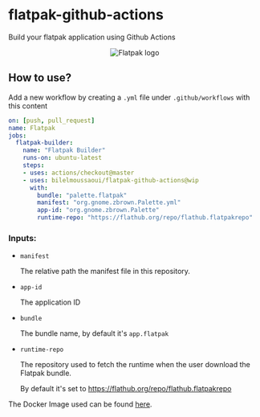 # flatpak-github-actions
Build your flatpak application using Github Actions

<p align="center">
  <img src="https://user-images.githubusercontent.com/15098724/55282117-f8253380-52fa-11e9-95a3-ccae83b23034.png" alt="Flatpak logo" />
</p>

## How to use?  

Add a new workflow by creating a `.yml` file under `.github/workflows` with this content

```yaml
on: [push, pull_request]
name: Flatpak
jobs:
  flatpak-builder:
    name: "Flatpak Builder"
    runs-on: ubuntu-latest
    steps:
    - uses: actions/checkout@master
    - uses: bilelmoussaoui/flatpak-github-actions@wip
      with:
        bundle: "palette.flatpak"
        manifest: "org.gnome.zbrown.Palette.yml"
        app-id: "org.gnome.zbrown.Palette"
        runtime-repo: "https://flathub.org/repo/flathub.flatpakrepo"
```


### Inputs:
- `manifest`

    The relative path the manifest file in this repository.

- `app-id`

    The application ID

- `bundle`

    The bundle name, by default it's `app.flatpak`

- `runtime-repo`

    The repository used to fetch the runtime when the user download the Flatpak bundle.
    
    By default it's set to https://flathub.org/repo/flathub.flatpakrepo



The Docker Image used can be found [here](./Dockerfile).
